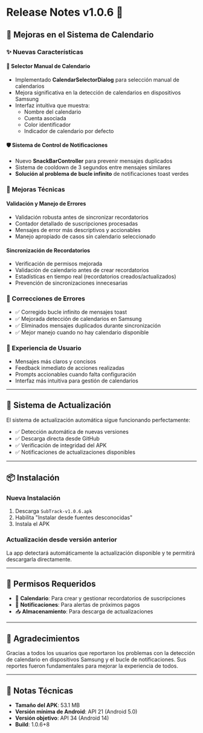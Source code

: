 # Release Notes v1.0.6 🎉

## 📅 Mejoras en el Sistema de Calendario

### ✨ Nuevas Características

#### 🎯 Selector Manual de Calendario
- Implementado **CalendarSelectorDialog** para selección manual de calendarios
- Mejora significativa en la detección de calendarios en dispositivos Samsung
- Interfaz intuitiva que muestra:
  - Nombre del calendario
  - Cuenta asociada
  - Color identificador
  - Indicador de calendario por defecto

#### 🛡️ Sistema de Control de Notificaciones
- Nuevo **SnackBarController** para prevenir mensajes duplicados
- Sistema de cooldown de 3 segundos entre mensajes similares
- **Solución al problema de bucle infinito** de notificaciones toast verdes

### 🔧 Mejoras Técnicas

#### Validación y Manejo de Errores
- Validación robusta antes de sincronizar recordatorios
- Contador detallado de suscripciones procesadas
- Mensajes de error más descriptivos y accionables
- Manejo apropiado de casos sin calendario seleccionado

#### Sincronización de Recordatorios
- Verificación de permisos mejorada
- Validación de calendario antes de crear recordatorios
- Estadísticas en tiempo real (recordatorios creados/actualizados)
- Prevención de sincronizaciones innecesarias

### 🐛 Correcciones de Errores

- ✅ Corregido bucle infinito de mensajes toast
- ✅ Mejorada detección de calendarios en Samsung
- ✅ Eliminados mensajes duplicados durante sincronización
- ✅ Mejor manejo cuando no hay calendario disponible

### 📱 Experiencia de Usuario

- Mensajes más claros y concisos
- Feedback inmediato de acciones realizadas
- Prompts accionables cuando falta configuración
- Interfaz más intuitiva para gestión de calendarios

---

## 🔄 Sistema de Actualización

El sistema de actualización automática sigue funcionando perfectamente:
- ✅ Detección automática de nuevas versiones
- ✅ Descarga directa desde GitHub
- ✅ Verificación de integridad del APK
- ✅ Notificaciones de actualizaciones disponibles

---

## 📦 Instalación

### Nueva Instalación
1. Descarga `SubTrack-v1.0.6.apk`
2. Habilita "Instalar desde fuentes desconocidas"
3. Instala el APK

### Actualización desde versión anterior
La app detectará automáticamente la actualización disponible y te permitirá descargarla directamente.

---

## 🔐 Permisos Requeridos

- 📅 **Calendario**: Para crear y gestionar recordatorios de suscripciones
- 🔔 **Notificaciones**: Para alertas de próximos pagos
- 📥 **Almacenamiento**: Para descarga de actualizaciones

---

## 🙏 Agradecimientos

Gracias a todos los usuarios que reportaron los problemas con la detección de calendario en dispositivos Samsung y el bucle de notificaciones. Sus reportes fueron fundamentales para mejorar la experiencia de todos.

---

## 📝 Notas Técnicas

- **Tamaño del APK**: 53.1 MB
- **Versión mínima de Android**: API 21 (Android 5.0)
- **Versión objetivo**: API 34 (Android 14)
- **Build**: 1.0.6+8
